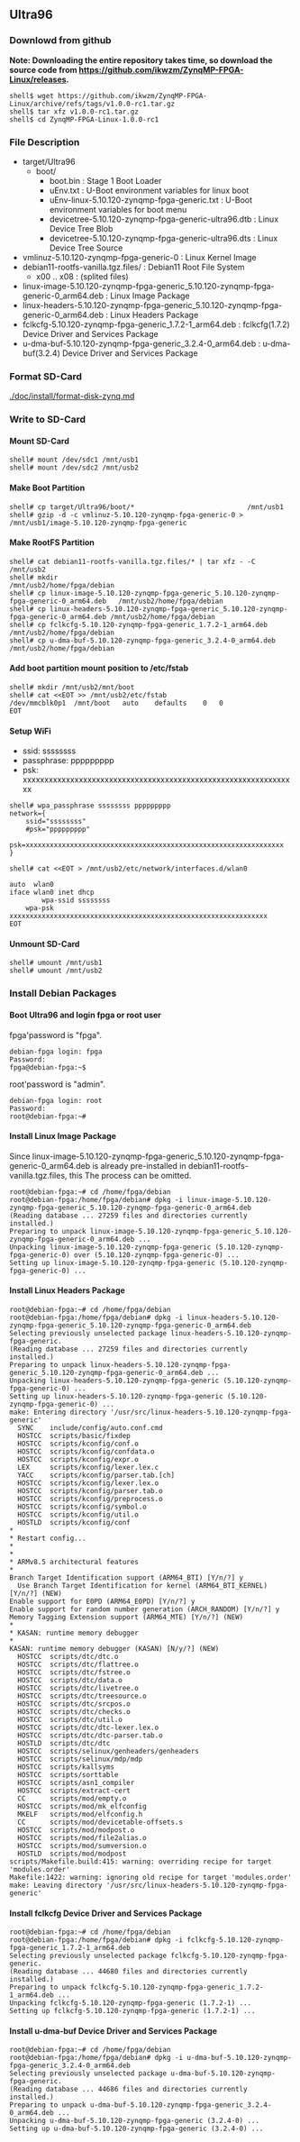 ## Ultra96

### Downlowd from github

**Note: Downloading the entire repository takes time, so download the source code from https://github.com/ikwzm/ZynqMP-FPGA-Linux/releases.**

```console
shell$ wget https://github.com/ikwzm/ZynqMP-FPGA-Linux/archive/refs/tags/v1.0.0-rc1.tar.gz
shell$ tar xfz v1.0.0-rc1.tar.gz
shell$ cd ZynqMP-FPGA-Linux-1.0.0-rc1
```

### File Description

 * target/Ultra96
   + boot/
     - boot.bin                                                    : Stage 1 Boot Loader
     - uEnv.txt                                                    : U-Boot environment variables for linux boot
     - uEnv-linux-5.10.120-zynqmp-fpga-generic.txt                 : U-Boot environment variables for boot menu
     - devicetree-5.10.120-zynqmp-fpga-generic-ultra96.dtb         : Linux Device Tree Blob   
     - devicetree-5.10.120-zynqmp-fpga-generic-ultra96.dts         : Linux Device Tree Source
 * vmlinuz-5.10.120-zynqmp-fpga-generic-0                          : Linux Kernel Image
 * debian11-rootfs-vanilla.tgz.files/                              : Debian11 Root File System
   + x00 .. x08                                                    : (splited files)
 * linux-image-5.10.120-zynqmp-fpga-generic_5.10.120-zynqmp-fpga-generic-0_arm64.deb   : Linux Image Package
 * linux-headers-5.10.120-zynqmp-fpga-generic_5.10.120-zynqmp-fpga-generic-0_arm64.deb : Linux Headers Package
 * fclkcfg-5.10.120-zynqmp-fpga-generic_1.7.2-1_arm64.deb          : fclkcfg(1.7.2) Device Driver and Services Package
 * u-dma-buf-5.10.120-zynqmp-fpga-generic_3.2.4-0_arm64.deb        : u-dma-buf(3.2.4) Device Driver and Services Package
 
### Format SD-Card

[./doc/install/format-disk-zynq.md](format-disk-zynq.md)

### Write to SD-Card

#### Mount SD-Card

```console
shell# mount /dev/sdc1 /mnt/usb1
shell# mount /dev/sdc2 /mnt/usb2
```
#### Make Boot Partition

```console
shell# cp target/Ultra96/boot/*                            /mnt/usb1
shell# gzip -d -c vmlinuz-5.10.120-zynqmp-fpga-generic-0 > /mnt/usb1/image-5.10.120-zynqmp-fpga-generic
```

#### Make RootFS Partition

```console
shell# cat debian11-rootfs-vanilla.tgz.files/* | tar xfz - -C             /mnt/usb2
shell# mkdir                                                              /mnt/usb2/home/fpga/debian
shell# cp linux-image-5.10.120-zynqmp-fpga-generic_5.10.120-zynqmp-fpga-generic-0_arm64.deb   /mnt/usb2/home/fpga/debian
shell# cp linux-headers-5.10.120-zynqmp-fpga-generic_5.10.120-zynqmp-fpga-generic-0_arm64.deb /mnt/usb2/home/fpga/debian
shell# cp fclkcfg-5.10.120-zynqmp-fpga-generic_1.7.2-1_arm64.deb          /mnt/usb2/home/fpga/debian
shell# cp u-dma-buf-5.10.120-zynqmp-fpga-generic_3.2.4-0_arm64.deb        /mnt/usb2/home/fpga/debian
```

#### Add boot partition mount position to /etc/fstab

```console
shell# mkdir /mnt/usb2/mnt/boot
shell# cat <<EOT >> /mnt/usb2/etc/fstab
/dev/mmcblk0p1	/mnt/boot	auto	defaults	0	0
EOT
```

#### Setup WiFi

  * ssid: ssssssss
  * passphrase: ppppppppp
  * psk: xxxxxxxxxxxxxxxxxxxxxxxxxxxxxxxxxxxxxxxxxxxxxxxxxxxxxxxxxxxxxxxx

```console
shell# wpa_passphrase ssssssss ppppppppp
network={
	ssid="ssssssss"
	#psk="ppppppppp"
	psk=xxxxxxxxxxxxxxxxxxxxxxxxxxxxxxxxxxxxxxxxxxxxxxxxxxxxxxxxxxxxxxxx
}
```

```console
shell# cat <<EOT > /mnt/usb2/etc/network/interfaces.d/wlan0

auto  wlan0
iface wlan0 inet dhcp
        wpa-ssid ssssssss
	wpa-psk  xxxxxxxxxxxxxxxxxxxxxxxxxxxxxxxxxxxxxxxxxxxxxxxxxxxxxxxxxxxxxxxx
EOT
```

#### Unmount SD-Card

```console
shell# umount /mnt/usb1
shell# umount /mnt/usb2
```

### Install Debian Packages

#### Boot Ultra96 and login fpga or root user

fpga'password is "fpga".

```console
debian-fpga login: fpga
Password:
fpga@debian-fpga:~$
```

root'password is "admin".

```console
debian-fpga login: root
Password:
root@debian-fpga:~#
```

#### Install Linux Image Package

Since linux-image-5.10.120-zynqmp-fpga-generic_5.10.120-zynqmp-fpga-generic-0_arm64.deb is already pre-installed in debian11-rootfs-vanilla.tgz.files, this The process can be omitted.

```console
root@debian-fpga:~# cd /home/fpga/debian
root@debian-fpga:/home/fpga/debian# dpkg -i linux-image-5.10.120-zynqmp-fpga-generic_5.10.120-zynqmp-fpga-generic-0_arm64.deb
(Reading database ... 27259 files and directories currently installed.)
Preparing to unpack linux-image-5.10.120-zynqmp-fpga-generic_5.10.120-zynqmp-fpga-generic-0_arm64.deb ...
Unpacking linux-image-5.10.120-zynqmp-fpga-generic (5.10.120-zynqmp-fpga-generic-0) over (5.10.120-zynqmp-fpga-generic-0) ...
Setting up linux-image-5.10.120-zynqmp-fpga-generic (5.10.120-zynqmp-fpga-generic-0) ...
```

#### Install Linux Headers Package

```console
root@debian-fpga:~# cd /home/fpga/debian
root@debian-fpga:/home/fpga/debian# dpkg -i linux-headers-5.10.120-zynqmp-fpga-generic_5.10.120-zynqmp-fpga-generic-0_arm64.deb
Selecting previously unselected package linux-headers-5.10.120-zynqmp-fpga-generic.
(Reading database ... 27259 files and directories currently installed.)
Preparing to unpack linux-headers-5.10.120-zynqmp-fpga-generic_5.10.120-zynqmp-fpga-generic-0_arm64.deb ...
Unpacking linux-headers-5.10.120-zynqmp-fpga-generic (5.10.120-zynqmp-fpga-generic-0) ...
Setting up linux-headers-5.10.120-zynqmp-fpga-generic (5.10.120-zynqmp-fpga-generic-0) ...
make: Entering directory '/usr/src/linux-headers-5.10.120-zynqmp-fpga-generic'
  SYNC    include/config/auto.conf.cmd
  HOSTCC  scripts/basic/fixdep
  HOSTCC  scripts/kconfig/conf.o
  HOSTCC  scripts/kconfig/confdata.o
  HOSTCC  scripts/kconfig/expr.o
  LEX     scripts/kconfig/lexer.lex.c
  YACC    scripts/kconfig/parser.tab.[ch]
  HOSTCC  scripts/kconfig/lexer.lex.o
  HOSTCC  scripts/kconfig/parser.tab.o
  HOSTCC  scripts/kconfig/preprocess.o
  HOSTCC  scripts/kconfig/symbol.o
  HOSTCC  scripts/kconfig/util.o
  HOSTLD  scripts/kconfig/conf
*
* Restart config...
*
*
* ARMv8.5 architectural features
*
Branch Target Identification support (ARM64_BTI) [Y/n/?] y
  Use Branch Target Identification for kernel (ARM64_BTI_KERNEL) [Y/n/?] (NEW)
Enable support for E0PD (ARM64_E0PD) [Y/n/?] y
Enable support for random number generation (ARCH_RANDOM) [Y/n/?] y
Memory Tagging Extension support (ARM64_MTE) [Y/n/?] (NEW)
*
* KASAN: runtime memory debugger
*
KASAN: runtime memory debugger (KASAN) [N/y/?] (NEW)
  HOSTCC  scripts/dtc/dtc.o
  HOSTCC  scripts/dtc/flattree.o
  HOSTCC  scripts/dtc/fstree.o
  HOSTCC  scripts/dtc/data.o
  HOSTCC  scripts/dtc/livetree.o
  HOSTCC  scripts/dtc/treesource.o
  HOSTCC  scripts/dtc/srcpos.o
  HOSTCC  scripts/dtc/checks.o
  HOSTCC  scripts/dtc/util.o
  HOSTCC  scripts/dtc/dtc-lexer.lex.o
  HOSTCC  scripts/dtc/dtc-parser.tab.o
  HOSTLD  scripts/dtc/dtc
  HOSTCC  scripts/selinux/genheaders/genheaders
  HOSTCC  scripts/selinux/mdp/mdp
  HOSTCC  scripts/kallsyms
  HOSTCC  scripts/sorttable
  HOSTCC  scripts/asn1_compiler
  HOSTCC  scripts/extract-cert
  CC      scripts/mod/empty.o
  HOSTCC  scripts/mod/mk_elfconfig
  MKELF   scripts/mod/elfconfig.h
  CC      scripts/mod/devicetable-offsets.s
  HOSTCC  scripts/mod/modpost.o
  HOSTCC  scripts/mod/file2alias.o
  HOSTCC  scripts/mod/sumversion.o
  HOSTLD  scripts/mod/modpost
scripts/Makefile.build:415: warning: overriding recipe for target 'modules.order'
Makefile:1422: warning: ignoring old recipe for target 'modules.order'
make: Leaving directory '/usr/src/linux-headers-5.10.120-zynqmp-fpga-generic'
```

#### Install fclkcfg Device Driver and Services Package

```console
root@debian-fpga:~# cd /home/fpga/debian
root@debian-fpga:/home/fpga/debian# dpkg -i fclkcfg-5.10.120-zynqmp-fpga-generic_1.7.2-1_arm64.deb
Selecting previously unselected package fclkcfg-5.10.120-zynqmp-fpga-generic.
(Reading database ... 44680 files and directories currently installed.)
Preparing to unpack fclkcfg-5.10.120-zynqmp-fpga-generic_1.7.2-1_arm64.deb ...
Unpacking fclkcfg-5.10.120-zynqmp-fpga-generic (1.7.2-1) ...
Setting up fclkcfg-5.10.120-zynqmp-fpga-generic (1.7.2-1) ...
```

#### Install u-dma-buf Device Driver and Services Package

```console
root@debian-fpga:~# cd /home/fpga/debian
root@debian-fpga:/home/fpga/debian# dpkg -i u-dma-buf-5.10.120-zynqmp-fpga-generic_3.2.4-0_arm64.deb
Selecting previously unselected package u-dma-buf-5.10.120-zynqmp-fpga-generic.
(Reading database ... 44686 files and directories currently installed.)
Preparing to unpack u-dma-buf-5.10.120-zynqmp-fpga-generic_3.2.4-0_arm64.deb ...
Unpacking u-dma-buf-5.10.120-zynqmp-fpga-generic (3.2.4-0) ...
Setting up u-dma-buf-5.10.120-zynqmp-fpga-generic (3.2.4-0) ...
```

